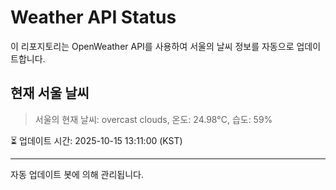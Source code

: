 
# Weather API Status

이 리포지토리는 OpenWeather API를 사용하여 서울의 날씨 정보를 자동으로 업데이트합니다.

## 현재 서울 날씨
> 서울의 현재 날씨: overcast clouds, 온도: 24.98°C, 습도: 59%

⏳ 업데이트 시간: 2025-10-15 13:11:00 (KST)

---
자동 업데이트 봇에 의해 관리됩니다.
